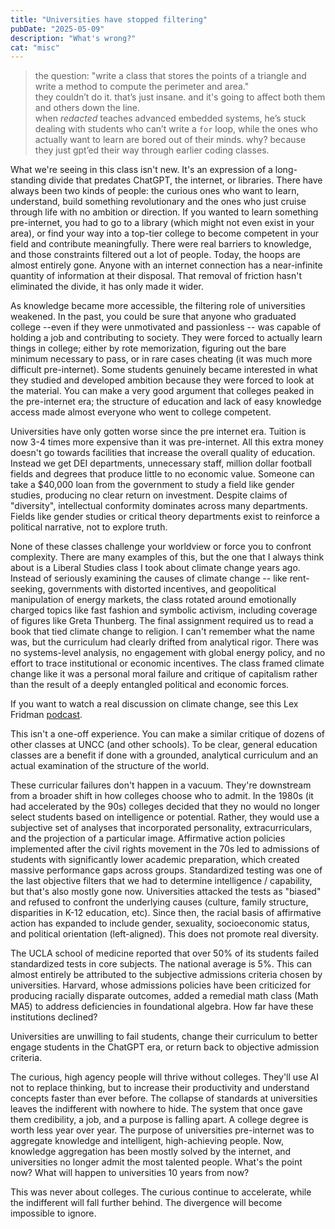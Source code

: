 ```yaml
---
title: "Universities have stopped filtering"
pubDate: "2025-05-09"
description: "What's wrong?"
cat: "misc"
---
```


> the question: "write a class that stores the points of a triangle and write a method to compute the perimeter and area."<br/>
> they couldn’t do it. that’s just insane. and it's going to affect both them and others down the line. <br/>
> when *redacted* teaches advanced embedded systems, he’s stuck dealing with students who can’t write a `for` loop, while the ones who actually want to learn are bored out of their minds. why? because they just gpt’ed their way through earlier coding classes.


What we're seeing in this class isn't new. It's an expression of a long-standing divide that predates ChatGPT, the internet, or libraries. There have always been two kinds of people: the curious ones who want to learn, understand, build something revolutionary and the ones who just cruise through life with no ambition or direction. If you wanted to learn something pre-internet, you had to go to a library (which might not even exist in your area), or find your way into a top-tier college to become competent in your field and contribute meaningfully. There were real barriers to knowledge, and those constraints filtered out a lot of people. Today, the hoops are almost entirely gone. Anyone with an internet connection has a near-infinite quantity of information at their disposal. That removal of friction hasn't eliminated the divide, it has only made it wider. 

 As knowledge became more accessible, the filtering role of universities weakened. In the past, you could be sure that anyone who graduated college --even if they were unmotivated and passionless -- was capable of holding a job and contributing to society. They were forced to actually learn things in college; either by rote memorization, figuring out the bare minimum necessary to pass, or in rare cases cheating (it was much more difficult pre-internet).  Some students genuinely became interested in what they studied and developed ambition because they were forced to look at the material. You can make a very good argument that colleges peaked in the pre-internet era; the structure of education and lack of easy knowledge access made almost everyone who went to college competent. 

Universities have only gotten worse since the pre internet era. Tuition is now 3-4 times more expensive than it was pre-internet. All this extra money doesn't go towards facilities that increase the overall quality of education. Instead we get DEI departments, unnecessary staff, million dollar football fields and degrees that produce little to no economic value. Someone can take a $40,000 loan from the government to study a field like gender studies, producing no clear return on investment. Despite claims of "diversity", intellectual conformity dominates across many departments. Fields like gender studies or critical theory departments exist to reinforce a political narrative, not to explore truth. 

None of these classes challenge your worldview or force you to confront complexity. There are many examples of this, but the one that I always think about is a Liberal Studies class I took about climate change years ago. Instead of seriously examining the causes of climate change -- like rent-seeking, governments with distorted incentives, and geopolitical manipulation of energy markets, the class rotated around emotionally charged topics like fast fashion and symbolic activism, including coverage of figures like Greta Thunberg. The final assignment required us to read a book that tied climate change to religion. I can't remember what the name was, but the curriculum had clearly drifted from analytical rigor. There was no systems-level analysis, no engagement with global energy policy, and no effort to trace institutional or economic incentives. The class framed climate change like it was a personal moral failure and critique of capitalism rather than the result of a deeply entangled political and economic forces. 

If you want to watch a real discussion on climate change, see this Lex Fridman [podcast](https://www.youtube.com/watch?v=5Gk9gIpGvSE&pp=ygUabGV4IGZyaWRtYW4gY2xpbWF0ZSBoY2FuZ2U%3D). 

This isn't a one-off experience. You can make a similar critique of dozens of other classes at UNCC (and other schools). To be clear, general education classes are a benefit if done with a grounded, analytical curriculum and an actual examination of the structure of the world. 

These curricular failures don't happen in a vacuum. They're downstream from a broader shift in how colleges choose who to admit. In the 1980s (it had accelerated by the 90s) colleges decided that they no would no longer select students based on intelligence or potential. Rather, they would use a subjective set of analyses that incorporated personality, extracurriculars, and the projection of a particular image. Affirmative action policies implemented after the civil rights movement in the 70s led to admissions of students with significantly lower academic preparation, which created massive performance gaps across groups. Standardized testing was one of the last objective filters that we had to determine intelligence / capability, but that's also mostly gone now. Universities attacked the tests as "biased" and refused to confront the underlying causes (culture, family structure, disparities in K-12 education, etc). Since then, the racial basis of affirmative action has expanded to include gender, sexuality, socioeconomic status, and political orientation (left-aligned). This does not promote real diversity. 

The UCLA school of medicine reported that over 50% of its students failed standardized tests in core subjects. The national average is 5%. This can almost entirely be attributed to the subjective admissions criteria chosen by universities. Harvard, whose admissions policies have been criticized for producing racially disparate outcomes, added a remedial math class (Math MA5) to address deficiencies in foundational algebra. How far have these institutions declined? 

Universities are unwilling to fail students, change their curriculum to better engage students in the ChatGPT era, or return back to objective admission criteria. 

The curious, high agency people will thrive without colleges. They'll use AI not to replace thinking, but to increase their productivity and understand concepts faster than ever before. The collapse of standards at universities leaves the indifferent with nowhere to hide. The system that once gave them credibility, a job, and a purpose is falling apart. A college degree is worth less year over year. The purpose of universities pre-internet was to aggregate knowledge and intelligent, high-achieving people. Now, knowledge aggregation has been mostly solved by the internet, and universities no longer admit the most talented people. What's the point now? What will happen to universities 10 years from now? 

This was never about colleges. The curious continue to accelerate, while the indifferent will fall further behind. The divergence will become impossible to ignore.  
